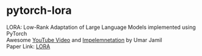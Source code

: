 # pytorch-lora

LORA: Low-Rank Adaptation of Large Language Models implemented using PyTorch \
Awesome [YouTube Video](https://www.youtube.com/watch?v=PXWYUTMt-AU) and [Impelemnetation](https://github.com/hkproj/pytorch-lora) by Umar Jamil \
Paper Link: [LORA](https://arxiv.org/abs/2106.09685) 





